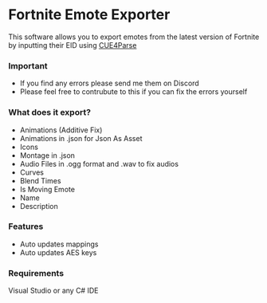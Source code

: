 # Fortnite Emote Exporter
This software allows you to export emotes from the latest version of Fortnite by inputting their EID using [CUE4Parse](https://github.com/FabianFG/CUE4Parse)

### Important
- If you find any errors please send me them on Discord
- Please feel free to contrubute to this if you can fix the errors yourself

### What does it export?
- Animations (Additive Fix)
- Animations in .json for Json As Asset
- Icons
- Montage in .json
- Audio Files in .ogg format and .wav to fix audios
- Curves
- Blend Times
- Is Moving Emote
- Name
- Description

### Features
- Auto updates mappings
- Auto updates AES keys

### Requirements
Visual Studio or any C# IDE
